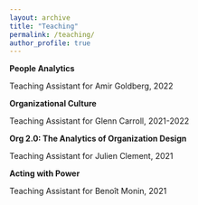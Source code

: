 ```yaml
---
layout: archive
title: "Teaching"
permalink: /teaching/
author_profile: true
---
```


**People Analytics**

Teaching Assistant for Amir Goldberg, 2022


**Organizational Culture**

Teaching Assistant for Glenn Carroll, 2021-2022


**Org 2.0: The Analytics of Organization Design**

Teaching Assistant for Julien Clement, 2021


**Acting with Power**

Teaching Assistant for Benoît Monin, 2021
    
